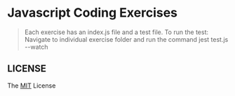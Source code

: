 # Javascript Coding Exercises

> Each exercise has an index.js file and a test file.
> To run the test: Navigate to individual exercise folder and run the command jest test.js --watch

## LICENSE

The [MIT](LICENSE) License
